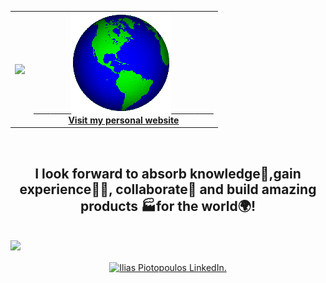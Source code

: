 <table width="100%"  border="0" cellpadding="0" cellspacing="0">
  <tr>
    <td align="center">
      <img align="left" src="https://github-readme-stats.vercel.app/api?username=ilias000&show_icons=true&theme=dark" />
    </td>
    <td align="center">
      <a href="https://ilias-piotopoulos.com">
        <span>&nbsp;&nbsp;&nbsp;&nbsp;&nbsp;&nbsp;&nbsp;</span>
        <span>&nbsp;&nbsp;&nbsp;&nbsp;&nbsp;&nbsp;&nbsp;</span>
        <img src="https://github.com/benyou1969/benyou1969/blob/master/globe.gif?raw=true" />
        <span>&nbsp;&nbsp;&nbsp;&nbsp;&nbsp;&nbsp;&nbsp;&nbsp;</span>
        <span>&nbsp;&nbsp;&nbsp;&nbsp;&nbsp;&nbsp;&nbsp;&nbsp;</span>
        <br>
        <strong>Visit my personal website </strong>
    </td>
  </tr>
</table>

<br/>

<h2 align= "center"><b>I look forward to absorb knowledge🧠,gain experience👨‍🏭, collaborate🤝 and build amazing products 🏭for the world🌍!</b></h2>

<br/>

<a href="https://github.com/ilias000">
  <img height="180em" src="https://github-readme-stats.vercel.app/api/top-langs/?username=ilias000&theme=buefy&layout=compact" />
</a>

<br/>

<p align="center">
<a href="https://www.linkedin.com/in/ilias-piotopoulos">
  <img align="center" alt="Ilias Piotopoulos LinkedIn." width="22px" src="https://cdn.jsdelivr.net/npm/simple-icons@v3/icons/linkedin.svg" />
</p>
